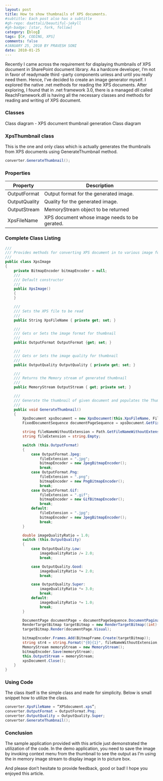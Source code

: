 ```yaml
---
layout: post
title: How to show thumbnails of XPS documents.
#subtitle: Each post also has a subtitle
#gh-repo: daattali/beautiful-jekyll
#gh-badge: [star, fork, follow]
category: [blog]
tags: [C#, CODING, XPS]
comments: false
#JANUARY 25, 2010 BY PRAVESH SONI
date: 2010-01-25
---
```


Recently I came across the requirement for displaying thumbnails of XPS document in SharePoint document library. As a hardcore developer, I’m not in favor of readymade third -party components unless and until you really need them. Hence, I’ve decided to create an image generator myself. I explored the native .net methods for reading the XPS documents. After exploring, I found that in .net framework 3.0, there is a managed dll called ReachFramework.dll is having all the necessary classes and methods for reading and writing of XPS document.

### Classes

Class diagram - XPS document thumbnail generation
Class diagram

### XpsThumbnail class

This is the one and only class which is actually generates the thumbnails from XPS documents using GenerateThumbnail method.

```csharp
converter.GenerateThumbnail();
```

### Properties

| Property          | Description                                   |
| ----------------- | --------------------------------------------  |
| OutputFormat	    | Output format for the generated image.        |
| OutputQuality	    | Quality for the generated image.              |
| OutputStream	    | MemoryStream object to be returned            |
| XpsFileName	    | XPS document whose image needs to be gerated. |



### Complete Class Listing

```csharp
///
/// Provides methods for converting XPS document in to various image format
///
public class XpsImage
{
    private BitmapEncoder bitmapEncoder = null;
    ///
    /// Default constructor
    ///
    public XpsImage()
    {
    }

    ///
    /// Sets the XPS file to be read
    ///
    public String XpsFileName { private get; set; }

    ///
    /// Gets or Sets the image format for thumbnail
    ///
    public OutputFormat OutputFormat {get; set; }

    ///
    /// Gets or Sets the image quality for thumbnail
    ///
    public OutputQuality OutputQuality { private get; set; }

    ///
    /// Returns the Memory stream of generated thumbnail
    ///
    public MemoryStream OutputStream { get; private set; }

    ///
    /// Generate the thumbnail of given document and populates the ThumbnailStream property
    ///
    public void GenerateThumbnail()
    {
        XpsDocument xpsDocument = new XpsDocument(this.XpsFileName, FileAccess.Read);
        FixedDocumentSequence documentPageSequence = xpsDocument.GetFixedDocumentSequence();

        string fileNameWithoutExtension = Path.GetFileNameWithoutExtension(this.XpsFileName);
        string fileExtension = string.Empty;

        switch (this.OutputFormat)
        {
            case OutputFormat.Jpeg:
                fileExtension = ".jpg";
                bitmapEncoder = new JpegBitmapEncoder();
                break;
            case OutputFormat.Png:
                fileExtension = ".png";
                bitmapEncoder = new PngBitmapEncoder();
                break;
            case OutputFormat.Gif:
                fileExtension = ".gif";
                bitmapEncoder = new GifBitmapEncoder();
                break;
            default:
                fileExtension = ".jpg";
                bitmapEncoder = new JpegBitmapEncoder();
                break;
        }

        double imageQualityRatio = 1.0;
        switch (this.OutputQuality)
        {
            case OutputQuality.Low:
                imageQualityRatio /= 2.0;
                break;

            case OutputQuality.Good:
                imageQualityRatio *= 2.0;
                break;

            case OutputQuality.Super:
                imageQualityRatio *= 3.0;
                break;
            default:
                imageQualityRatio *= 1.0;
                break;
        }

        DocumentPage documentPage = documentPageSequence.DocumentPaginator.GetPage(0);
        RenderTargetBitmap targetBitmap = new RenderTargetBitmap((int)(documentPage.Size.Width * imageQualityRatio), (int)(documentPage.Size.Height * imageQualityRatio), 96.0 * imageQualityRatio, 96.0 * imageQualityRatio, PixelFormats.Pbgra32);
        targetBitmap.Render(documentPage.Visual);

        bitmapEncoder.Frames.Add(BitmapFrame.Create(targetBitmap));
        string str4 = string.Format("{0}{1}", fileNameWithoutExtension, fileExtension);
        MemoryStream memoryStream = new MemoryStream();
        bitmapEncoder.Save(memoryStream);
        this.OutputStream = memoryStream;
        xpsDocument.Close();
    }
}
```
### Using Code

The class itself is the simple class and made for simplicity. Below is small snippet how to utilize the class.

```csharp
converter.XpsFileName = “XPSdocument.xps”;
converter.OutputFormat = OutputFormat.Png;
converter.OutputQuality = OutputQuality.Super;
converter.GenerateThumbnail();
``` 

### Conclusion

The sample application provided with this article just demonstrated the utilization of the code. In the demo application, you need to save the image by invoking context menu from the thumbnail to see the output as I’m using the in memory image stream to display image in to picture box.

And please don’t hesitate to provide feedback, good or bad! I hope you enjoyed this article.